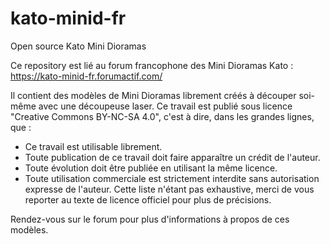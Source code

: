 # kato-minid-fr
Open source Kato Mini Dioramas

Ce repository est lié au forum francophone des Mini Dioramas Kato : https://kato-minid-fr.forumactif.com/

Il contient des modèles de Mini Dioramas librement créés à découper soi-même avec une découpeuse laser. Ce travail est publié sous licence "Creative Commons BY-NC-SA 4.0", c'est à dire, dans les grandes lignes, que :
- Ce travail est utilisable librement.
- Toute publication de ce travail doit faire apparaître un crédit de l'auteur.
- Toute évolution doit être publiée en utilisant la même licence.
- Toute utilisation commerciale est strictement interdite sans autorisation expresse de l'auteur.
Cette liste n'étant pas exhaustive, merci de vous reporter au texte de licence officiel pour plus de précisions.

Rendez-vous sur le forum pour plus d'informations à propos de ces modèles.
